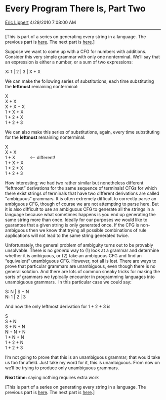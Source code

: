 # Every Program There Is, Part Two

[Eric Lippert](https://social.msdn.microsoft.com/profile/Eric%20Lippert) 4/29/2010 7:08:00 AM

-----

\[This is part of a series on generating every string in a language. The previous part is [here](http://blogs.msdn.com/b/ericlippert/archive/2010/04/26/every-program-there-is-part-one.aspx). The next part is [here](http://blogs.msdn.com/b/ericlippert/archive/2010/05/03/every-program-there-is-part-three.aspx).\]

Suppose we want to come up with a CFG for numbers with additions. Consider this very simple grammar with only one nonterminal. We’ll say that an expression is either a number, or a sum of two expressions:

 

X: 1 | 2 | 3 | X + X

We can make the following series of substitutions, each time substituting the **leftmost** remaining nonterminal:

 

X  
X + X  
X + X + X  
1 + X + X  
1 + 2 + X  
1 + 2 + 3

We can also make this series of substitutions, again, every time substituting for the **leftmost** remaining nonterminal:

 

X  
X + X  
1 + X            \<-- different\!  
1 + X + X  
1 + 2 + X  
1 + 2 + 3

How interesting; we had two rather similar but nonetheless different “leftmost” derivations for the same sequence of terminals\! CFGs for which there exist strings of terminals that have two different derivations are called “ambiguous” grammars. It is often extremely difficult to correctly parse an ambiguous CFG, though of course we are not attempting to parse here. But it is also difficult to use an ambiguous CFG to generate all the strings in a language because what sometimes happens is you end up generating the same string more than once. Ideally for our purposes we would like to guarantee that a given string is only generated once. If the CFG is non-ambiguous then we know that trying all possible combinations of rule applications will not lead to the same string generated twice.

Unfortunately, the general problem of ambiguity turns out to be provably unsolvable. There is no *general* way to (1) look at a grammar and determine whether it is ambiguous, or (2) take an ambiguous CFG and find an “equivalent” unambiguous CFG. However, not all is lost. There are ways to prove that particular grammars are unambiguous, even though there is no general solution. And there are lots of common sneaky tricks for making the sorts of grammars we typically encounter in programming languages into unambiguous grammars.  In this particular case we could say:

 

S: N | S + N  
N: 1 | 2 | 3

And now the only leftmost derivation for 1 + 2 + 3 is

 

S  
S + N  
S + N + N  
N + N + N  
1 + N + N  
1 + 2 + N  
1 + 2 + 3

I’m not going to prove that this is an unambiguous grammar; that would take us too far afield. Just take my word for it, this is unambiguous. From now on we’ll be trying to produce only unambiguous grammars.

**Next time:** saying nothing requires extra work

\[This is part of a series on generating every string in a language. The previous part is [here](http://blogs.msdn.com/b/ericlippert/archive/2010/04/26/every-program-there-is-part-one.aspx). The next part is [here](http://blogs.msdn.com/b/ericlippert/archive/2010/05/03/every-program-there-is-part-three.aspx).\]

